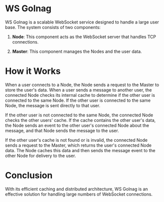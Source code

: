 # WS Golnag

WS Golnag is a scalable WebSocket service designed to handle a large user base. The system consists of two components:

1. **Node**: This component acts as the WebSocket server that handles TCP connections.

2. **Master**: This component manages the Nodes and the user data.

# How it Works

When a user connects to a Node, the Node sends a request to the Master to store the user's data. When a user sends a message to another user, the connected Node checks its internal cache to determine if the other user is connected to the same Node. If the other user is connected to the same Node, the message is sent directly to that user.

If the other user is not connected to the same Node, the connected Node checks the other users' cache. If the cache contains the other user's data, the Node sends an event to the other user's connected Node about the message, and that Node sends the message to the user.

If the other user's cache is not found or is invalid, the connected Node sends a request to the Master, which returns the user's connected Node data. The Node caches this data and then sends the message event to the other Node for delivery to the user.

# Conclusion

With its efficient caching and distributed architecture, WS Golnag is an effective solution for handling large numbers of WebSocket connections.
